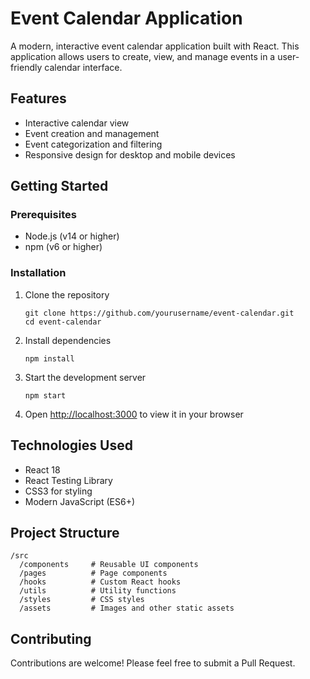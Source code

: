 # Event Calendar Application

A modern, interactive event calendar application built with React. This application allows users to create, view, and manage events in a user-friendly calendar interface.

## Features

- Interactive calendar view
- Event creation and management
- Event categorization and filtering
- Responsive design for desktop and mobile devices

## Getting Started

### Prerequisites

- Node.js (v14 or higher)
- npm (v6 or higher)

### Installation

1. Clone the repository
   ```
   git clone https://github.com/yourusername/event-calendar.git
   cd event-calendar
   ```

2. Install dependencies
   ```
   npm install
   ```

3. Start the development server
   ```
   npm start
   ```

4. Open [http://localhost:3000](http://localhost:3000) to view it in your browser


## Technologies Used

- React 18
- React Testing Library
- CSS3 for styling
- Modern JavaScript (ES6+)

## Project Structure

```
/src
  /components     # Reusable UI components
  /pages          # Page components
  /hooks          # Custom React hooks
  /utils          # Utility functions
  /styles         # CSS styles
  /assets         # Images and other static assets
```

## Contributing

Contributions are welcome! Please feel free to submit a Pull Request.
